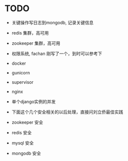 # TODO

* 关键操作写日志到mongodb, 记录关键信息

* redis 集群，高可用

* zookeeper 集群，高可用

* 权限系统, fachan 刚写了一个，到时可以参考下

* docker

* gunicorn

* supervisor

* nginx

* 单个django实例的并发

* 下面这个几个安全相关的以后处理，直接问刘立侨最佳实践

* zookeeper 安全

* redis 安全

* mysql 安全

* mongodb 安全